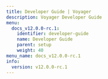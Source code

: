 ```yaml
---
title: Developer Guide | Voyager
description: Voyager Developer Guide
menu:
  docs_v12.0.0-rc.1:
    identifier: developer-guide
    name: Developer Guide
    parent: setup
    weight: 40
menu_name: docs_v12.0.0-rc.1
info:
  version: v12.0.0-rc.1
---
```


